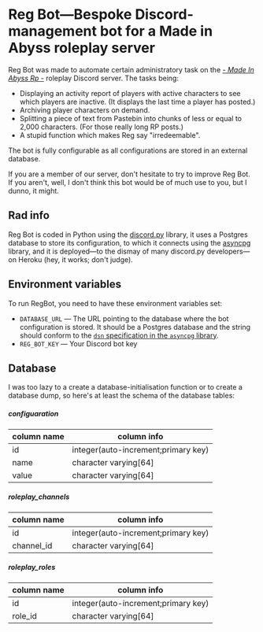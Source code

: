 # Reg Bot—Bespoke Discord-management bot for a Made in Abyss roleplay server

Reg Bot was made to automate certain administratory  task on the [_- Made In Abyss Rp -_](https://www.reddit.com/r/MadeInAbyss/comments/8wiinr/join_the_made_in_abyss_roleplay_discord/) roleplay Discord server. The tasks being:

* Displaying an activity report of players with active characters to see which players are inactive. (It displays the last time a player has posted.)
* Archiving player characters on demand.
* Splitting a piece of text from Pastebin into chunks of less or equal to 2,000 characters. (For those really long RP posts.)
* A stupid function which makes Reg say "irredeemable".

The bot is fully configurable as all configurations are stored in an external database.

If you are a member of our server, don't hesitate to try to improve Reg Bot. If you aren't, well, I don't think this bot would be of much use to you, but I dunno, it might.

## Rad info

Reg Bot is coded in Python using the [discord.py](https://github.com/Rapptz/discord.py) library, it uses a Postgres database to store its configuration, to which it connects using the [asyncpg](https://github.com/MagicStack/asyncpg) library, and it is deployed—to the dismay of many discord.py developers—on Heroku (hey, it works; don't judge).

## Environment variables

To run RegBot, you need to have these environment variables set:

* `DATABASE_URL` — The URL pointing to the database where the bot configuration is stored. It should be a Postgres database and the string should conform to the [`dsn` specification in the `asyncpg` library](https://magicstack.github.io/asyncpg/current/api/index.html#connection).
* `REG_BOT_KEY` — Your Discord bot key

## Database

I was too lazy to a create a database-initialisation function or to create a database dump, so here's at least the schema of the database tables:

##### configuaration

| column name | column info |
|-------|-----------------------|
| id    |  integer(auto-increment;primary key) |
| name  | character varying[64] |
| value | character varying[64] |

##### roleplay_channels

| column name | column info |
|------------|-----------------------|
| id    |  integer(auto-increment;primary key) |
| channel_id | character varying[64] |

##### roleplay_roles

| column name | column info |
|------------|-----------------------|
| id    |  integer(auto-increment;primary key) |
| role_id | character varying[64] |

